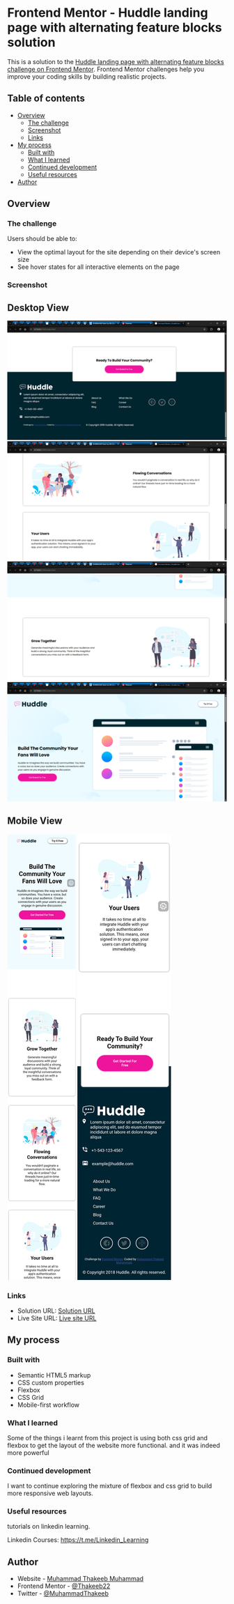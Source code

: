 # Frontend Mentor - Huddle landing page with alternating feature blocks solution

This is a solution to the [Huddle landing page with alternating feature blocks challenge on Frontend Mentor](https://www.frontendmentor.io/challenges/huddle-landing-page-with-alternating-feature-blocks-5ca5f5981e82137ec91a5100). Frontend Mentor challenges help you improve your coding skills by building realistic projects. 

## Table of contents

- [Overview](#overview)
  - [The challenge](#the-challenge)
  - [Screenshot](#screenshot)
  - [Links](#links)
- [My process](#my-process)
  - [Built with](#built-with)
  - [What I learned](#what-i-learned)
  - [Continued development](#continued-development)
  - [Useful resources](#useful-resources)
- [Author](#author)


## Overview

### The challenge

Users should be able to:

- View the optimal layout for the site depending on their device's screen size
- See hover states for all interactive elements on the page

### Screenshot
## Desktop View
![](./design/Frontend%20Mentor%20_%20Huddle%20landing%20page%20with%20alternating%20feature%20blocks%20-%20Google%20Chrome%2003_06_2025%2010_36_05.png)
![](./design/Frontend%20Mentor%20_%20Huddle%20landing%20page%20with%20alternating%20feature%20blocks%20-%20Google%20Chrome%2003_06_2025%2010_36_17.png)
![](./design/Frontend%20Mentor%20_%20Huddle%20landing%20page%20with%20alternating%20feature%20blocks%20-%20Google%20Chrome%2003_06_2025%2010_36_25.png)
![](./design/Frontend%20Mentor%20_%20Huddle%20landing%20page%20with%20alternating%20feature%20blocks%20-%20Google%20Chrome%2003_06_2025%2010_36_31.png)
## Mobile View
![](./design/Screenshot_20250603-103711.jpg)
![](./design/Screenshot_20250603-103800.jpg)


### Links

- Solution URL: [Solution URL](https://www.frontendmentor.io/solutions/responsive-huddle-landing-page-9tKmUhbI2G)
- Live Site URL: [Live site URL](https://thakeeb22.github.io/Huddle-Landing-Page/)

## My process

### Built with

- Semantic HTML5 markup
- CSS custom properties
- Flexbox
- CSS Grid
- Mobile-first workflow

### What I learned
Some of the things i learnt from this project is using both css grid and flexbox to get the layout of the website more functional. and it was indeed more powerful

### Continued development

I want to continue exploring the mixture of flexbox and css grid to build more responsive web layouts.


### Useful resources

tutorials on linkedin learning. 

Linkedin Courses: https://t.me/Linkedin_Learning

## Author

- Website - [Muhammad Thakeeb Muhammad](https://thakeeb22.github.io/mt-tech-designs/)
- Frontend Mentor - [@Thakeeb22](https://www.frontendmentor.io/profile/Thakeeb22)
- Twitter - [@MuhammadThakeeb](https://x.com/MuhammadThakeeb?s=09)


